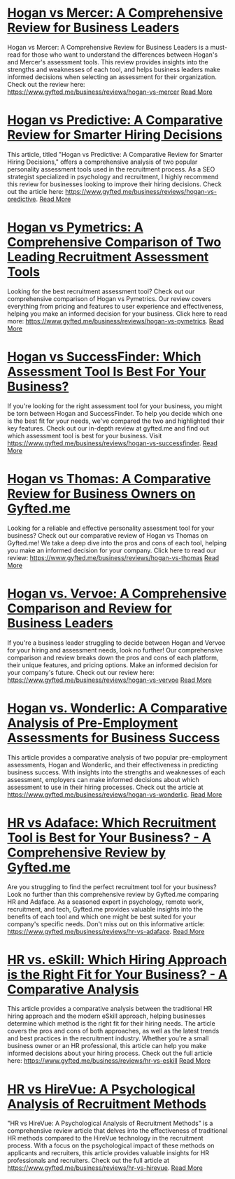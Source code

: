 # [Hogan vs Mercer: A Comprehensive Review for Business Leaders](https://www.gyfted.me/business/reviews/hogan-vs-mercer)

Hogan vs Mercer: A Comprehensive Review for Business Leaders is a must-read for those who want to understand the differences between Hogan's and Mercer's assessment tools. This review provides insights into the strengths and weaknesses of each tool, and helps business leaders make informed decisions when selecting an assessment for their organization. Check out the review here: https://www.gyfted.me/business/reviews/hogan-vs-mercer [Read More](https://www.gyfted.me/business/reviews/hogan-vs-mercer)

# [Hogan vs Predictive: A Comparative Review for Smarter Hiring Decisions](https://www.gyfted.me/business/reviews/hogan-vs-predictive)

This article, titled "Hogan vs Predictive: A Comparative Review for Smarter Hiring Decisions," offers a comprehensive analysis of two popular personality assessment tools used in the recruitment process. As a SEO strategist specialized in psychology and recruitment, I highly recommend this review for businesses looking to improve their hiring decisions. Check out the article here: https://www.gyfted.me/business/reviews/hogan-vs-predictive. [Read More](https://www.gyfted.me/business/reviews/hogan-vs-predictive)

# [Hogan vs Pymetrics: A Comprehensive Comparison of Two Leading Recruitment Assessment Tools](https://www.gyfted.me/business/reviews/hogan-vs-pymetrics)

Looking for the best recruitment assessment tool? Check out our comprehensive comparison of Hogan vs Pymetrics. Our review covers everything from pricing and features to user experience and effectiveness, helping you make an informed decision for your business. Click here to read more: https://www.gyfted.me/business/reviews/hogan-vs-pymetrics. [Read More](https://www.gyfted.me/business/reviews/hogan-vs-pymetrics)

# [Hogan vs SuccessFinder: Which Assessment Tool Is Best For Your Business?](https://www.gyfted.me/business/reviews/hogan-vs-successfinder)

If you're looking for the right assessment tool for your business, you might be torn between Hogan and SuccessFinder. To help you decide which one is the best fit for your needs, we've compared the two and highlighted their key features. Check out our in-depth review at gyfted.me and find out which assessment tool is best for your business. Visit https://www.gyfted.me/business/reviews/hogan-vs-successfinder. [Read More](https://www.gyfted.me/business/reviews/hogan-vs-successfinder)

# [Hogan vs Thomas: A Comparative Review for Business Owners on Gyfted.me](https://www.gyfted.me/business/reviews/hogan-vs-thomas)

Looking for a reliable and effective personality assessment tool for your business? Check out our comparative review of Hogan vs Thomas on Gyfted.me! We take a deep dive into the pros and cons of each tool, helping you make an informed decision for your company. Click here to read our review: https://www.gyfted.me/business/reviews/hogan-vs-thomas [Read More](https://www.gyfted.me/business/reviews/hogan-vs-thomas)

# [Hogan vs. Vervoe: A Comprehensive Comparison and Review for Business Leaders](https://www.gyfted.me/business/reviews/hogan-vs-vervoe)

If you're a business leader struggling to decide between Hogan and Vervoe for your hiring and assessment needs, look no further! Our comprehensive comparison and review breaks down the pros and cons of each platform, their unique features, and pricing options. Make an informed decision for your company's future. Check out our review here: https://www.gyfted.me/business/reviews/hogan-vs-vervoe [Read More](https://www.gyfted.me/business/reviews/hogan-vs-vervoe)

# [Hogan vs. Wonderlic: A Comparative Analysis of Pre-Employment Assessments for Business Success](https://www.gyfted.me/business/reviews/hogan-vs-wonderlic)

This article provides a comparative analysis of two popular pre-employment assessments, Hogan and Wonderlic, and their effectiveness in predicting business success. With insights into the strengths and weaknesses of each assessment, employers can make informed decisions about which assessment to use in their hiring processes. Check out the article at https://www.gyfted.me/business/reviews/hogan-vs-wonderlic. [Read More](https://www.gyfted.me/business/reviews/hogan-vs-wonderlic)

# [HR vs Adaface: Which Recruitment Tool is Best for Your Business? - A Comprehensive Review by Gyfted.me](https://www.gyfted.me/business/reviews/hr-vs-adaface)

Are you struggling to find the perfect recruitment tool for your business? Look no further than this comprehensive review by Gyfted.me comparing HR and Adaface. As a seasoned expert in psychology, remote work, recruitment, and tech, Gyfted.me provides valuable insights into the benefits of each tool and which one might be best suited for your company's specific needs. Don't miss out on this informative article: https://www.gyfted.me/business/reviews/hr-vs-adaface. [Read More](https://www.gyfted.me/business/reviews/hr-vs-adaface)

# [HR vs. eSkill: Which Hiring Approach is the Right Fit for Your Business? - A Comparative Analysis](https://www.gyfted.me/business/reviews/hr-vs-eskill)

This article provides a comparative analysis between the traditional HR hiring approach and the modern eSkill approach, helping businesses determine which method is the right fit for their hiring needs. The article covers the pros and cons of both approaches, as well as the latest trends and best practices in the recruitment industry. Whether you're a small business owner or an HR professional, this article can help you make informed decisions about your hiring process. Check out the full article here: https://www.gyfted.me/business/reviews/hr-vs-eskill [Read More](https://www.gyfted.me/business/reviews/hr-vs-eskill)

# [HR vs HireVue: A Psychological Analysis of Recruitment Methods](https://www.gyfted.me/business/reviews/hr-vs-hirevue)

"HR vs HireVue: A Psychological Analysis of Recruitment Methods" is a comprehensive review article that delves into the effectiveness of traditional HR methods compared to the HireVue technology in the recruitment process. With a focus on the psychological impact of these methods on applicants and recruiters, this article provides valuable insights for HR professionals and recruiters. Check out the full article at https://www.gyfted.me/business/reviews/hr-vs-hirevue. [Read More](https://www.gyfted.me/business/reviews/hr-vs-hirevue)

